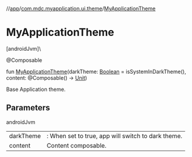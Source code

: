 //[app](../../index.md)/[com.mdc.myapplication.ui.theme](index.md)/[MyApplicationTheme](-my-application-theme.md)

# MyApplicationTheme

[androidJvm]\

@Composable

fun [MyApplicationTheme](-my-application-theme.md)(darkTheme: [Boolean](https://kotlinlang.org/api/latest/jvm/stdlib/kotlin/-boolean/index.html) = isSystemInDarkTheme(), content: @Composable() -&gt; [Unit](https://kotlinlang.org/api/latest/jvm/stdlib/kotlin/-unit/index.html))

Base Application theme.

## Parameters

androidJvm

| | |
|---|---|
| darkTheme | : When set to true, app will switch to dark theme. |
| content | Content composable. |
